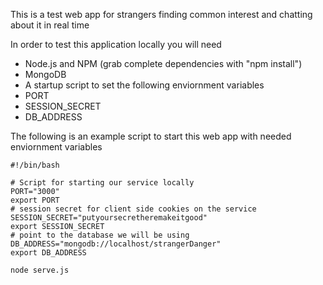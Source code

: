 This is a test web app for strangers finding common interest and chatting about it in real time


In order to test this application locally you will need


* Node.js and NPM (grab complete dependencies with "npm install")
* MongoDB
* A startup script to set the following enviornment variables
* PORT
* SESSION_SECRET
* DB_ADDRESS


The following is an example script to start this web app with needed enviornment variables

    #!/bin/bash

    # Script for starting our service locally
    PORT="3000"
    export PORT
    # session secret for client side cookies on the service
    SESSION_SECRET="putyoursecretheremakeitgood"
    export SESSION_SECRET
    # point to the database we will be using
    DB_ADDRESS="mongodb://localhost/strangerDanger"
    export DB_ADDRESS

    node serve.js
